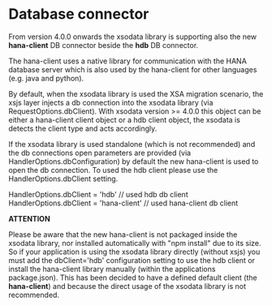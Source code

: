 Database connector
=======================

From version 4.0.0 onwards the xsodata library is supporting also the new **hana-client** DB connector beside 
the **hdb** DB connector.

The hana-client uses a native library for communication with the HANA database server which is also 
used by the hana-client for other languages (e.g. java and python). 

By default, when the xsodata library is used the XSA migration scenario, the xsjs layer injects a db connection 
into the xsodata library (via RequestOptions.dbClient). With xsodata version >= 4.0.0 this object can be either 
a hana-client client object or a hdb client object, the xsodata is detects the client type and acts accordingly.

If the xsodata library is used standalone (which is not recommended) and the db connections open
parameters are provided (via HandlerOptions.dbConfiguration) by default the new hana-client is used to 
open the db connection. To used the hdb client please use the HandlerOptions.dbClient setting.

HandlerOptions.dbClient = 'hdb' // used hdb db client 
HandlerOptions.dbClient = 'hana-client' // used hana-client db client

**ATTENTION**

Please be aware that the new hana-client is not packaged inside the xsodata library, nor installed automatically 
with "npm install" due to its size. So if your application is using the xsodata library directly (without xsjs) 
you must add the dbClient='hdb' configuration setting to use the hdb client or install the hana-client library 
manually (within the applications package.json). 
This has been decided to have a defined default client (the **hana-client**) and 
because the direct usage of the xsodata library is not recommended.


  
 

   

